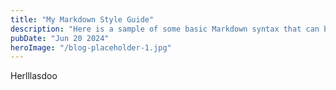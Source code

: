 ```yaml
---
title: "My Markdown Style Guide"
description: "Here is a sample of some basic Markdown syntax that can be used when writing Markdown content in Astro."
pubDate: "Jun 20 2024"
heroImage: "/blog-placeholder-1.jpg"
---
```


Herlllasdoo
